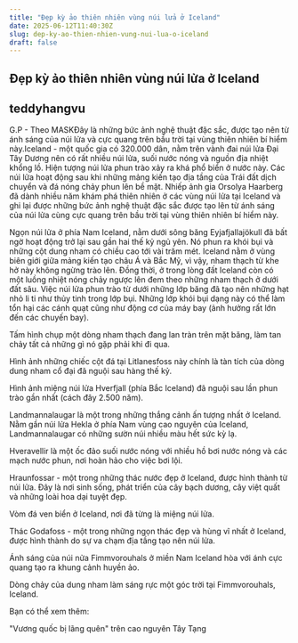 ```yaml
---
title: "Đẹp kỳ ảo thiên nhiên vùng núi lửa ở Iceland"
date: 2025-06-12T11:40:30Z
slug: dep-ky-ao-thien-nhien-vung-nui-lua-o-iceland
draft: false
---
```


## Đẹp kỳ ảo thiên nhiên vùng núi lửa ở Iceland

## teddyhangvu

G.P - Theo MASKĐây là những bức ảnh nghệ thuật đặc sắc, được tạo nên từ ánh sáng của núi lửa và cực quang trên bầu trời tại vùng thiên nhiên bí hiểm này.Iceland - một quốc gia có 320.000 dân, nằm trên vành đai núi lửa Đại Tây Dương nên có rất nhiều núi lửa, suối nước nóng và nguồn địa nhiệt khổng lồ. Hiện tượng núi lửa phun trào xảy ra khá phổ biển ở nước này. Các núi lửa hoạt động sau khi những mảng kiến tạo địa tầng của Trái đất dịch chuyển và đá nóng chảy phun lên bề mặt. Nhiếp ảnh gia Orsolya Haarberg đã dành nhiều năm khám phá thiên nhiên ở các vùng núi lửa tại Iceland và ghi lại được những bức ảnh nghệ thuật đặc sắc được tạo lên từ ánh sáng của núi lửa cùng cực quang trên bầu trời tại vùng thiên nhiên bí hiểm này. 
 

Ngọn núi lửa ở phía Nam Iceland, nằm dưới sông băng Eyjafjallajökull đã bất ngờ hoạt động trở lại sau gần hai thế kỷ ngủ yên. Nó phun ra khói bụi và những cột dung nham có chiều cao tới vài trăm mét. Iceland nằm ở vùng biên giới giữa mảng kiến tạo châu Á và Bắc Mỹ, vì vậy, nham thạch từ khe hở này không ngừng trào lên. Đồng thời, ở trong lòng đất Iceland còn có một luồng nhiệt nóng chảy ngược lên đem theo những nham thạch ở dưới đất sâu. Việc núi lửa phun trào từ dưới những lớp băng đã tạo nên những hạt nhỏ li ti như thủy tinh trong lớp bụi. Những lớp khói bụi dạng này có thể làm tổn hại các cánh quạt cũng như động cơ của máy bay (ảnh hưởng rất lớn đến các chuyến bay).
 
 

Tấm hình chụp một dòng nham thạch đang lan tràn trên mặt băng, làm tan chảy tất cả những gì nó gặp phải khi đi qua.
 
 

Hình ảnh những chiếc cột đá tại Litlanesfoss này chính là tàn tích của dòng dung nham cổ đại đã nguội sau hàng thế kỷ.
 
 

Hình ảnh miệng núi lửa Hverfjall (phía Bắc Iceland) đã nguội sau lần phun trào gần nhất (cách đây 2.500 năm).
 
 

Landmannalaugar là một trong những thắng cảnh ấn tượng nhất ở Iceland. Nằm gần núi lửa Hekla ở phía Nam vùng cao nguyên của Iceland, Landmannalaugar có những sườn núi nhiều màu hết sức kỳ lạ.
 
 

Hveravellir là một ốc đảo suối nước nóng với nhiều hồ bơi nước nóng và các mạch nước phun, nơi hoàn hảo cho việc bơi lội.
 
 

Hraunfossar - một trong những thác nước đẹp ở Iceland, được hình thành từ núi lửa. Đây là nơi sinh sống, phát triển của cây bạch dương, cây việt quất và những loài hoa dại tuyệt đẹp.
 
 

Vòm đá ven biển ở Iceland, nơi đã từng là miệng núi lửa.
 
 

Thác Godafoss - một trong những ngọn thác đẹp và hùng vĩ nhất ở Iceland, được hình thành do sự va chạm địa tầng tạo nên núi lửa.
 
 

Ánh sáng của núi nửa Fimmvorouhals ở miền Nam Iceland hòa với ánh cực quang tạo ra khung cảnh huyền ảo.
 
 

Dòng chảy của dung nham làm sáng rực một góc trời tại Fimmvorouhals, Iceland.
 
Bạn có thể xem thêm:

"Vương quốc bị lãng quên" trên cao nguyên Tây Tạng